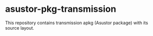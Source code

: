 # asustor-pkg-transmission

This repository contains transmission apkg (Asustor package) with its source layout.
